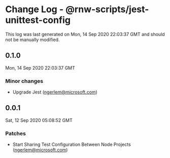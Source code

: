 # Change Log - @rnw-scripts/jest-unittest-config

This log was last generated on Mon, 14 Sep 2020 22:03:37 GMT and should not be manually modified.

<!-- Start content -->

## 0.1.0

Mon, 14 Sep 2020 22:03:37 GMT

### Minor changes

- Upgrade Jest (ngerlem@microsoft.com)

## 0.0.1

Sat, 12 Sep 2020 05:08:52 GMT

### Patches

- Start Sharing Test Configuration Between Node Projects (ngerlem@microsoft.com)
